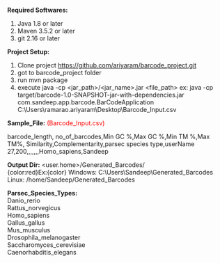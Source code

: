 <b>Required Softwares:</b>
  1. Java 1.8 or later
  2. Maven 3.5.2 or later
  3. git 2.16 or later


<b>Project Setup:</b>
  1. Clone project https://github.com/ariyaram/barcode_project.git
  2. got to barcode_project folder
  3. run mvn package
  4. execute java -cp <jar_path>/<jar_name>.jar <className> <file_path>
  	ex: java -cp target/barcode-1.0-SNAPSHOT-jar-with-dependencies.jar com.sandeep.app.barcode.BarCodeApplication C:\Users\ramarao.ariyaram\Desktop\Barcode_Input.csv


<b>Sample_File:</b><font color="red"> (Barcode_Input.csv)</font><br/>

barcode_length, no_of_barcodes,Min GC %,Max GC %,Min TM %,Max TM%, Similarity,Complementarity,parsec species type,userName<br/>
27,200,,,,,,,Homo_sapiens,Sandeep

<b>Output Dir:</b>
	<user.home>/Generated_Barcodes/ <br/>
	{color:red}Ex:{color}</font> Windows: C:\Users\Sandeep\Generated_Barcodes <br/>
	    Linux:  /home/Sandeep/Generated_Barcodes
 
<b>Parsec_Species_Types:</b><br/>
	  	Danio_rerio<br/>
	  	Rattus_norvegicus<br/>
	 	 Homo_sapiens<br/>
	 	 Gallus_gallus<br/>
	  	 Mus_musculus<br/>
	 	 Drosophila_melanogaster<br/>
	 	 Saccharomyces_cerevisiae<br/>
	 	 Caenorhabditis_elegans
	
